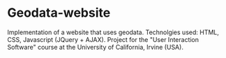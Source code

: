# Geodata-website
Implementation of a website that uses geodata.
Technolgies used: HTML, CSS, Javascript (JQuery + AJAX).
Project for the "User Interaction Software" course at the University of California, Irvine (USA).
